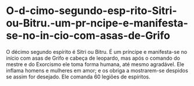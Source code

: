# O-d-cimo-segundo-esp-rito-Sitri-ou-Bitru.-um-pr-ncipe-e-manifesta-se-no-in-cio-com-asas-de-Grifo
O décimo segundo espírito é Sitri ou Bitru. É um príncipe e manifesta-se no início com asas de Grifo e cabeça de leopardo, mas após o comando do mestre e do Exorcismo ele toma forma humana, até mesmo agradável. Ele inflama homens e mulheres em amor; e os obriga a mostrarem-se despidos se assim for desejado. Ele comanda 60 legiões de espíritos.
